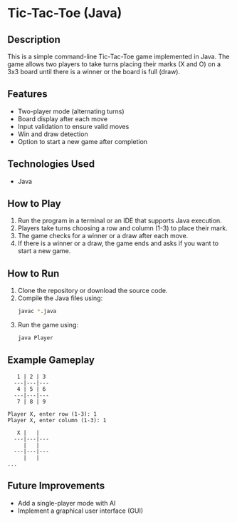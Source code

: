 # Tic-Tac-Toe (Java)

## Description
This is a simple command-line Tic-Tac-Toe game implemented in Java. The game allows two players to take turns placing their marks (X and O) on a 3x3 board until there is a winner or the board is full (draw).

## Features
- Two-player mode (alternating turns)
- Board display after each move
- Input validation to ensure valid moves
- Win and draw detection
- Option to start a new game after completion

## Technologies Used
- Java

## How to Play
1. Run the program in a terminal or an IDE that supports Java execution.
2. Players take turns choosing a row and column (1-3) to place their mark.
3. The game checks for a winner or a draw after each move.
4. If there is a winner or a draw, the game ends and asks if you want to start a new game.

## How to Run
1. Clone the repository or download the source code.
2. Compile the Java files using:
   ```sh
   javac *.java
   ```
3. Run the game using:
   ```sh
   java Player
   ```

## Example Gameplay
```
   1 | 2 | 3
  ---|---|---
   4 | 5 | 6
  ---|---|---
   7 | 8 | 9

Player X, enter row (1-3): 1
Player X, enter column (1-3): 1

   X |   |  
  ---|---|---
     |   |  
  ---|---|---
     |   |  
...
```

## Future Improvements
- Add a single-player mode with AI
- Implement a graphical user interface (GUI)

